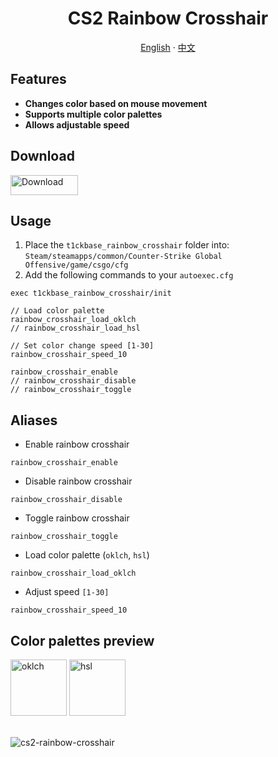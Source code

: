 <div id="toc">
  <ul align="center" style="list-style: none">
    <summary>
      <h1>
        CS2 Rainbow Crosshair
      </h1>
    </summary>
  </ul>
</div>
<p align="center">
  <a href="/#readme">English</a>
  ·
  <a href="/zh-TW.md">中文</a>
</p>

## Features

- **Changes color based on mouse movement**
- **Supports multiple color palettes**
- **Allows adjustable speed**

## Download

<a href="https://github.com/T1ckbase/cs2-rainbow-crosshair/releases/latest/download/cfg.zip">
  <picture>
    <source media="(prefers-color-scheme: dark)" srcset="./assets/download-button-dark.svg">
    <img src="./assets/download-button-light.svg" alt="Download" width="108" height="32">
  </picture>
</a>

## Usage

1. Place the `t1ckbase_rainbow_crosshair` folder into: `Steam/steamapps/common/Counter-Strike Global Offensive/game/csgo/cfg`
2. Add the following commands to your `autoexec.cfg`

```
exec t1ckbase_rainbow_crosshair/init

// Load color palette
rainbow_crosshair_load_oklch
// rainbow_crosshair_load_hsl

// Set color change speed [1-30]
rainbow_crosshair_speed_10

rainbow_crosshair_enable
// rainbow_crosshair_disable
// rainbow_crosshair_toggle
```

## Aliases

- Enable rainbow crosshair

```
rainbow_crosshair_enable
```

- Disable rainbow crosshair

```
rainbow_crosshair_disable
```

- Toggle rainbow crosshair

```
rainbow_crosshair_toggle
```

- Load color palette (`oklch`, `hsl`)

```
rainbow_crosshair_load_oklch
```

- Adjust speed `[1-30]`

```
rainbow_crosshair_speed_10
```

## Color palettes preview

<div>
  <img src="./assets/oklch.svg" width="90px" height="90px" alt="oklch">
  <img src="./assets/hsl.svg" width="90px" height="90px" alt="hsl">
</div>

<br/>

![cs2-rainbow-crosshair](https://github.com/T1ckbase/cs2-rainbow-crosshair/assets/146760065/6a01bc8a-d4c8-48ad-b6ed-f93c4a2c1b64)
